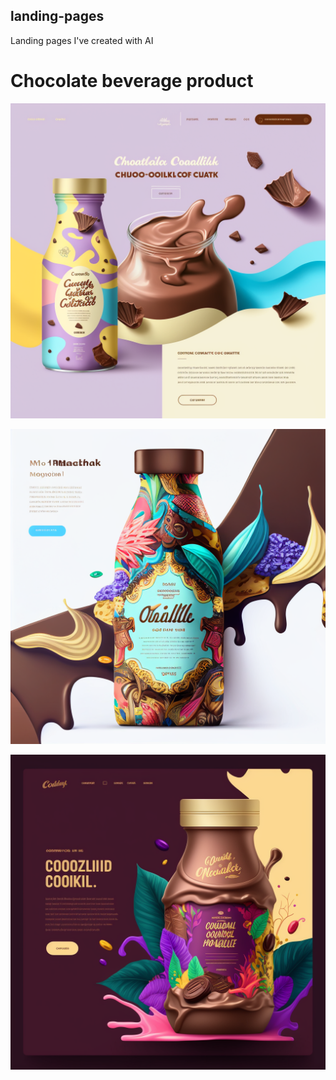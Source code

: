 ## landing-pages
Landing pages I've created with AI


# **Chocolate beverage product**
![This is an image](https://github.com/codercat123/landing-pages/blob/main/Concept%201%20chocolate%20beverage.png)

![This is an image](https://github.com/codercat123/landing-pages/blob/main/Concept%202%20chocolate%20beverage.png)

![This is an image](https://github.com/codercat123/landing-pages/blob/main/Concept%203%20chocolate%20beverage.png)

